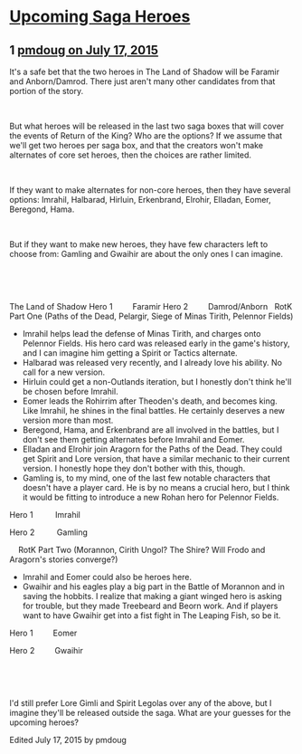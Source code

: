 # [Upcoming Saga Heroes](https://community.fantasyflightgames.com/topic/182677-upcoming-saga-heroes/)

## 1 [pmdoug on July 17, 2015](https://community.fantasyflightgames.com/topic/182677-upcoming-saga-heroes/?do=findComment&comment=1694939)

It's a safe bet that the two heroes in The Land of Shadow will be Faramir and Anborn/Damrod. There just aren't many other candidates from that portion of the story.

 

But what heroes will be released in the last two saga boxes that will cover the events of Return of the King? Who are the options? If we assume that we'll get two heroes per saga box, and that the creators won't make alternates of core set heroes, then the choices are rather limited.

 

If they want to make alternates for non-core heroes, then they have several options: Imrahil, Halbarad, Hirluin, Erkenbrand, Elrohir, Elladan, Eomer, Beregond, Hama. 

 

But if they want to make new heroes, they have few characters left to choose from: Gamling and Gwaihir are about the only ones I can imagine. 

 

 

The Land of Shadow
Hero 1         Faramir
Hero 2         Damrod/Anborn
 
RotK Part One (Paths of the Dead, Pelargir, Siege of Minas Tirith, Pelennor Fields)
 * Imrahil helps lead the defense of Minas Tirith, and charges onto Pelennor Fields. His hero card was released early in the game's history, and I can imagine him getting a Spirit or Tactics alternate. 
 * Halbarad was released very recently, and I already love his ability. No call for a new version. 
 * Hirluin could get a non-Outlands iteration, but I honestly don't think he'll be chosen before Imrahil. 
 * Eomer leads the Rohirrim after Theoden's death, and becomes king. Like Imrahil, he shines in the final battles. He certainly deserves a new version more than most.
 * Beregond, Hama, and Erkenbrand are all involved in the battles, but I don't see them getting alternates before Imrahil and Eomer. 
 * Elladan and Elrohir join Aragorn for the Paths of the Dead. They could get Spirit and Lore version, that have a similar mechanic to their current version. I honestly hope they don't bother with this, though. 
 * Gamling is, to my mind, one of the last few notable characters that doesn't have a player card. He is by no means a crucial hero, but I think it would be fitting to introduce a new Rohan hero for Pelennor Fields.

Hero 1          Imrahil

Hero 2          Gamling

 
 
RotK Part Two (Morannon, Cirith Ungol? The Shire? Will Frodo and Aragorn's stories converge?)
 
 * Imrahil and Eomer could also be heroes here. 
 * Gwaihir and his eagles play a big part in the Battle of Morannon and in saving the hobbits. I realize that making a giant winged hero is asking for trouble, but they made Treebeard and Beorn work. And if players want to have Gwaihir get into a fist fight in The Leaping Fish, so be it. 

Hero 1         Eomer

Hero 2         Gwaihir

 

 

I'd still prefer Lore Gimli and Spirit Legolas over any of the above, but I imagine they'll be released outside the saga. What are your guesses for the upcoming heroes?

Edited July 17, 2015 by pmdoug


